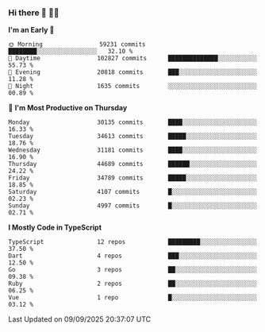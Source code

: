 ### Hi there 👋 🧑‍💻



<!--START_SECTION:waka-->
**I'm an Early 🐤** 

```text
🌞 Morning                59231 commits       ████████░░░░░░░░░░░░░░░░░   32.10 % 
🌆 Daytime                102827 commits      ██████████████░░░░░░░░░░░   55.73 % 
🌃 Evening                20818 commits       ███░░░░░░░░░░░░░░░░░░░░░░   11.28 % 
🌙 Night                  1635 commits        ░░░░░░░░░░░░░░░░░░░░░░░░░   00.89 % 
```
📅 **I'm Most Productive on Thursday** 

```text
Monday                   30135 commits       ████░░░░░░░░░░░░░░░░░░░░░   16.33 % 
Tuesday                  34613 commits       █████░░░░░░░░░░░░░░░░░░░░   18.76 % 
Wednesday                31181 commits       ████░░░░░░░░░░░░░░░░░░░░░   16.90 % 
Thursday                 44689 commits       ██████░░░░░░░░░░░░░░░░░░░   24.22 % 
Friday                   34789 commits       █████░░░░░░░░░░░░░░░░░░░░   18.85 % 
Saturday                 4107 commits        █░░░░░░░░░░░░░░░░░░░░░░░░   02.23 % 
Sunday                   4997 commits        █░░░░░░░░░░░░░░░░░░░░░░░░   02.71 % 
```


**I Mostly Code in TypeScript** 

```text
TypeScript               12 repos            █████████░░░░░░░░░░░░░░░░   37.50 % 
Dart                     4 repos             ███░░░░░░░░░░░░░░░░░░░░░░   12.50 % 
Go                       3 repos             ██░░░░░░░░░░░░░░░░░░░░░░░   09.38 % 
Ruby                     2 repos             ██░░░░░░░░░░░░░░░░░░░░░░░   06.25 % 
Vue                      1 repo              █░░░░░░░░░░░░░░░░░░░░░░░░   03.12 % 
```




 Last Updated on 09/09/2025 20:37:07 UTC
<!--END_SECTION:waka-->



